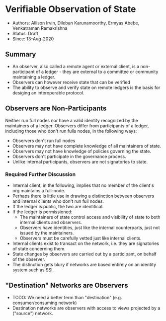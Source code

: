 <!--
 Copyright IBM Corp. All Rights Reserved.

 SPDX-License-Identifier: CC-BY-4.0
 -->
# Verifiable Observation of State

* Authors: Allison Irvin, Dileban Karunamoorthy, Ermyas Abebe, Venkatraman Ramakrishna
* Status: Draft
* Since: 13-Aug-2020

## Summary

* An observer, also called a remote agent or external client, is a non-participant of a ledger - they are external to a committee or community maintaining a ledger.
* Observers can however receive state that can be verified 
* The ability to observe and verify state on remote ledgers is the basis for desiging an interoperable protocol.

## Observers are Non-Participants


Neither run full nodes nor have a valid identity recognized by the maintainers of a ledger.
Observers differ from participants of a ledger, including those who don't run fulls nodes, in the following ways:
* Observers don't run full nodes
* Observers may not have complete knowledge of all maintainers of state.
* Observers may not have knowledge of policies governing the state. 
* Observers don't participate in the governance process. 
* Unlike internal participants, observers are not signatories to state.

### Required Further Discussion

* Internal client, in the following, implies that no member of the client's org maintains a full-node.
* Perhaps there is little use in drawing a distinction between observers and internal clients who don't run full nodes.
* If the ledger is public, the two are identitical.
* If the ledger is permissioned:
  * The maintainers of state control access and visibility of state to both internal clients and observers.
  * Observers have identities, just like the internal counterparts, just not issued by the maintainers.
  * Observers must be carefully vetted just like internal clients.
* Internal clients exist to transact on the network, i.e. they are signatories of state concerning them.
* State changes by observers are carried out by a participant, on behalf of the observer.
* The distinction gets blury if networks are based entirely on an identity system such as SSI. 


## "Destination" Networks are Observers

* TODO: We need a better term than "destination" (e.g. consumer/consuming network)
* Destination networks are observers with access to views projected by a ("source") network.
